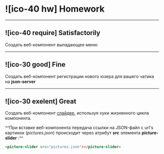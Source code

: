 # ![ico-40 hw] Homework

____________________________________________________________

## ![ico-40 require] Satisfactorily

Создать веб-компонент выпадающее меню

___________________________________________________________

## ![ico-30 good] Fine

Создать веб-компонент регистрации нового юзера для вашего чатика на **json-server**

___________________________________________________________

## ![ico-30 exelent] Great

Создать веб-компонент [слайдер](samples/19), используя хуки жизненного цикла компонента.

^^При вставке веб-компонента передача ссылки на JSON-файл с url's картинок (_pictures.json_) происходит через атрибут  **_src_**  элемента   **picture-slider** :^^

~~~html
<picture-slider src="pictures.json"></picture-slider>
~~~
